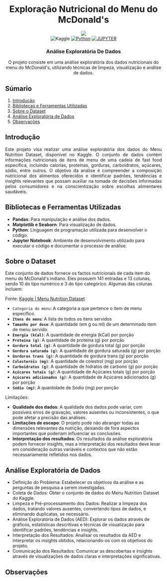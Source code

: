 <div align="center">
    <h1>Exploração Nutricional do Menu do McDonald's</h1>
    
  <img src="https://github.com/marcos-anjos/Data-Analytics-Portifolio---EAD-McDonald-s-Nutrition-Facts/assets/160321440/591915ec-6d86-4dfe-b38a-88927f0b83c6" />

  <div align="center">
        <img alt="Kaggle" src="https://img.shields.io/badge/Kaggle-20BEFF?style=for-the-badge&logo=Kaggle&logoColor=white" />
        <a href="#"><img alt="Python" src="https://img.shields.io/badge/Python-FFD43B?style=for-the-badge&logo=python&logoColor=blue"></a>
        <a href="#"><img alt="JUPYTER" src="https://img.shields.io/badge/Jupyter-F37626.svg?&style=for-the-badge&logo=Jupyter&logoColor=white"></a>
    </div>

<h3>Análise Exploratória De Dados</h3>

  <p>O projeto consiste em uma análise exploratória dos dados nutricionais do menu do McDonald's, utilizando técnicas de limpeza, visualização e análise de dados.</p>
  
</div>

## <a name="table">Súmario</a>

1. [Introdução](#introdução)
2. [Bibliotecas e Ferramentas Utilizadas](#Ferramentas)
3. [Sobre o Dataset](#Dataset)
4. [Análise Exploratória de Dados](#Análise)
5. [Observações](#Observações)

## <a name="introdução">Introdução</a>

<body>
    <p style="text-align: justify;">
        Este projeto visa realizar uma análise exploratória dos dados do Menu Nutrition Dataset, disponível no Kaggle. O conjunto de dados contém informações nutricionais de itens de menu de uma cadeia de fast food específica, incluindo calorias, proteínas, gorduras, carboidratos, açúcares, sódio, entre outros. O objetivo da análise é compreender a composição nutricional dos alimentos oferecidos e identificar padrões, tendências e insights relevantes que possam auxiliar na tomada de decisões informadas pelos consumidores e na conscientização sobre escolhas alimentares saudáveis.
    </p>
</body>

## <a name="Ferramentas">Bibliotecas e Ferramentas Utilizadas</a>

- **Pandas**: Para manipulação e análise dos dados.
- **Matplotlib e Seaborn**: Para visualização de dados.
- **Python**: Linguagem de programação utilizada para desenvolver o código.
- **Jupyter Notebook**: Ambiente de desenvolvimento utilizado para executar o código e documentar o processo de análise.
   

## <a name="Dataset">Sobre o Dataset</a>

Este conjunto de dados fornece os factos nutricionais de cada item do menu do McDonald's indiano. Eles possuem 141 entradas e 13 colunas, sendo 10 do tipo numérico e 3 do tipo categórico. Algumas das colunas incluem:

Fonte: [Kaggle | Menu Nutrition Dataset](https://www.kaggle.com/datasets/deepcontractor/mcdonalds-india-menu-nutrition-facts)

- `Categoria do menu`: A categoria a que pertence o item de menu específico.
- **`Itens do menu`**: A lista de todos os itens servidos
- **`Tamanho por dose`**: A quantidade (em g ou ml) de um determinado item de menu servido.
- **`Energia (kCal)`**: A quantidade de energia (kCal) por porção
- **`Proteína (g)`**: A quantidade de proteína (g) por porção
- **`Gordura total (g)`**: A quantidade de gordura total (g) por porção
- **`Gordura saturada (g)`**: A quantidade de gordura saturada (g) por porção
- **`Gorduras trans (g)`**: A quantidade de gordura trans (g) por porção
- **`Colesteróis (mg)`**: A quantidade de colestrol (mg) por porção
- **`Carboidratos (g)`**: A quantidade de hidratos de carbono (g) por porção
- **`Açúcares totais (g)`**: A quantidade de Açúcares totais (g) por porção
- **`Açúcares adicionados (g)`**: A quantidade de Açúcares adicionados (g) por porção
- **`Sódio (mg)`**: A quantidade de Sódio (mg) por porção

Limitações:

- **Qualidade dos dados**:
A qualidade dos dados pode variar, com possíveis erros de gravação, valores ausentes ou inconsistentes, o que pode afetar a precisão das análises.
- **Limitações de escopo**:
O projeto pode não abranger todas as dimensões relevantes da nutrição, deixando de fora aspectos importantes que poderiam influenciar as conclusões.
- **Interpretação dos resultados**: Os resultados da análise exploratória podem fornecer insights, mas a interpretação dos resultados deve levar em consideração outras variáveis e contextos que não estão necessariamente refletidos nos dados.

## <a name="Análise">Análise Exploratória de Dados</a>

- Definição do Problema: Estabelecer os objetivos da análise e as perguntas de pesquisa a serem investigadas.
- Coleta de Dados: Obter o conjunto de dados do Menu Nutrition Dataset do Kaggle.
- Limpeza e Pré-processamento dos Dados: Realizar a limpeza dos dados, tratando valores ausentes, convertendo tipos de dados, e eliminando duplicatas, se necessário.
- Análise Exploratória de Dados (AED): Explorar os dados através de gráficos, estatísticas descritivas e técnicas de visualização para identificar padrões, tendências e insights.
- Interpretação dos Resultados: Analisar os resultados da AED e interpretar os insights obtidos, relacionando-os com os objetivos do projeto.
- Comunicação dos Resultados: Comunicar as descobertas e insights através de visualizações de dados claras e interpretações significativas.

## <a name="Observações">Observações</a>
